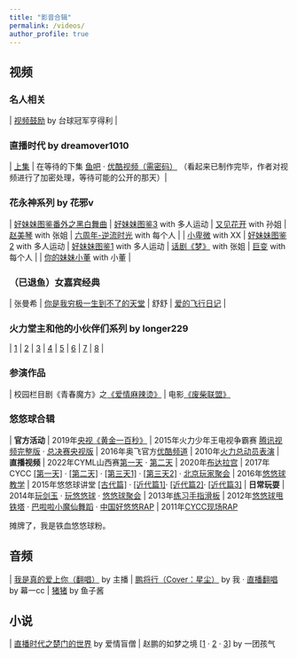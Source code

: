 ```yaml
---
title: "影音合辑"
permalink: /videos/
author_profile: true
---
```


## 视频

### 名人相关

| [视频鼓励](https://yuba.douyu.com/p/861676091656651521) by 台球冠军亨得利 |

### 直播时代 by dreamover1010

| [上集](https://www.bilibili.com/video/BV1os411A79R) | 在等待的下集 [鱼吧](https://yuba.douyu.com/p/766138301570681362) · [优酷视频（需密码）](http://v.youku.com/v_show/id_XNDM5MjE1MjQ3Ng==.html) （看起来已制作完毕，作者对视频进行了加密处理，等待可能的公开的那天）|

### 花永神系列 by 花邪v

| [好妹妹图鉴番外之黑白舞曲](https://yuba.douyu.com/p/686584971648279467) | [好妹妹图鉴3](https://yuba.douyu.com/p/983309451641741015) with 多人运动 | [又见花开](https://yuba.douyu.com/p/956460141632301722) with 孙姐 | [赵美琴](https://www.bilibili.com/video/bv13w411d7CY) with 张姐 | [六周年-逆流时光](https://www.bilibili.com/video/BV16Q4y1d7Va) with 每个人 | 
| [小卑微](https://yuba.douyu.com/p/320430661616861100) with XX | [好妹妹图鉴2](https://yuba.douyu.com/p/946137141610386419) with 多人运动 | [好妹妹图鉴1](https://yuba.douyu.com/p/198854931586759899) with 多人运动 | [话剧《梦》](https://www.bilibili.com/video/BV1Eh411R7sd) with 张姐 | [巨变](https://www.bilibili.com/video/BV1Lt4y1D734) with 每个人 | 
| [你的妹妹小董](https://www.bilibili.com/video/BV1nZ4y1H7tV) with 小董 | 

### （已退鱼）女嘉宾经典

| 张曼希 | [你是我穷极一生到不了的天堂](https://yuba.douyu.com/p/392852661591064413) 
| 舒舒 | [爱的飞行日记](https://yuba.douyu.com/p/765192541611244940) |

### 火力堂主和他的小伙伴们系列 by longer229

| [1](https://www.bilibili.com/video/BV1bW411W7nX) | [2](https://www.bilibili.com/video/BV1bW411W7ni) | [3](https://www.bilibili.com/video/BV1CW411W7eR) | [4](https://www.bilibili.com/video/BV1CW411W7vu) | [5](https://www.bilibili.com/video/BV1CW411W7as) | [6](https://www.bilibili.com/video/BV1CW411W7Y5) | [7](https://www.bilibili.com/video/BV1CW411W7F9) | [8](https://www.bilibili.com/video/BV1kW411W7ah) |

### 参演作品

| 校园栏目剧《青春魔方》之[《爱情麻辣烫》](https://v.youku.com/v_show/id_XMTUyMTgzNDg4.html) | 电影[《废柴联盟》](https://www.iqiyi.com/v_19rr3kbmys.html)

### 悠悠球合辑 

| **官方活动** | 2019年[央视《黄金一百秒》](http://tv.cctv.com/2019/12/19/VIDE2wUNYhDLDzT73hqwSLGN191219.shtml) | 2015年火力少年王电视争霸赛 [腾讯视频完整版](https://v.qq.com/detail/w/wxe7z4egf3v24t9.html) · [总决赛央视版](http://tv.cctv.com/2015/06/18/VIDE1434623763859661.shtml) 
| 2016年奥飞官方[优酷频道](http://i.youku.com/i/UMTY0NjcyNTI3Mg==/videos?q=%E5%A0%82%E4%B8%BB) | 2010年[火力总动员表演](https://yuba.douyu.com/p/627815321546306635)
| **直播视频** | 2022年CYML山西赛[第一天](https://v.douyu.com/show/4xq3WDQPJZbvLGNz) · [第二天](https://v.douyu.com/show/wLjGvLZ10nEMmO90) | 2020年[布达拉宫](https://yuba.douyu.com/p/107953551566399070) | 2017年CYCC [[第一天]](https://v.youku.com/v_show/id_XMjg5MTQ3NDAyMA==.html) · [[第二天]](https://v.youku.com/v_show/id_XMjg5NDEyMzU2NA==.html) · [[第三天1]](https://v.youku.com/v_show/id_XMjg5NTQ2MTI5Mg==.html) · [[第三天2]](https://v.youku.com/v_show/id_XMjg5NjMxNzcyNA==.html?) · [北京玩家聚会](https://v.youku.com/v_show/id_XMjUxODkyMjkyOA==.html) 
| 2016年[悠悠球教学](https://v.youku.com/v_show/id_XMTQ1NzM3NTM4NA==.html) | 2015年悠悠球讲堂 [[古代篇]](http://v.youku.com/v_show/id_XMTMxNDE4NTY1Ng==.html) · [[近代篇1]](http://v.youku.com/v_show/id_XMTMxNDE4OTY1Mg==.html)· [[近代篇2]](http://v.youku.com/v_show/id_XMTMxNDE4OTc5Ng==.html)· [[近代篇3]](http://v.youku.com/v_show/id_XMTMxNDE5MDI1Mg==.html) 
| **日常玩耍** | 2014年[玩剑玉](https://v.youku.com/v_show/id_XNzE0NzY5NTEy.html) · [玩悠悠球](https://v.youku.com/v_show/id_XODEzNjk3NzMy.html) · [悠悠球聚会](https://v.youku.com/v_show/id_XODI3NzQ1NDky.html) | 2013年[练习手指滑板](https://v.youku.com/v_show/id_XNTY3NDk4OTU2.html) 
| 2012年[悠悠球甩铁塔](https://v.youku.com/v_show/id_XNDAxODYzMDA4.html) · [巴啦啦小魔仙舞蹈](https://v.youku.com/v_show/id_XNDA3ODA5MjY4.html) · [中国好悠悠RAP](https://v.youku.com/v_show/id_XNDY3NTc0MTMy.html) | 2011年[CYCC现场RAP](https://v.youku.com/v_show/id_XNDAxNjgxMjAw.html)

摊牌了，我是铁血悠悠球粉。

## 音频

| [我是真的爱上你（翻唱）](https://music.163.com/#/song?id=1877540723) by 主播 | [鹏将行（Cover：星尘）](https://yuba.douyu.com/p/593050641622217731) by 我 · [直播翻唱](https://v.douyu.com/show/wLjGvLZPeexMmO90) by 幕一cc | [猪猪](https://music.163.com/#/song?id=1994572467) by 鱼子酱

## 小说

| [直播时代之楚门的世界](https://yuba.douyu.com/p/998187491625529337) by 爱情盲僧 | 赵鹏的如梦之境 [[1](https://yuba.douyu.com/p/685229751668307428) · [2](https://yuba.douyu.com/p/784839381668388886) · [3](https://yuba.douyu.com/p/783951061668477915)] by 一团孩气
